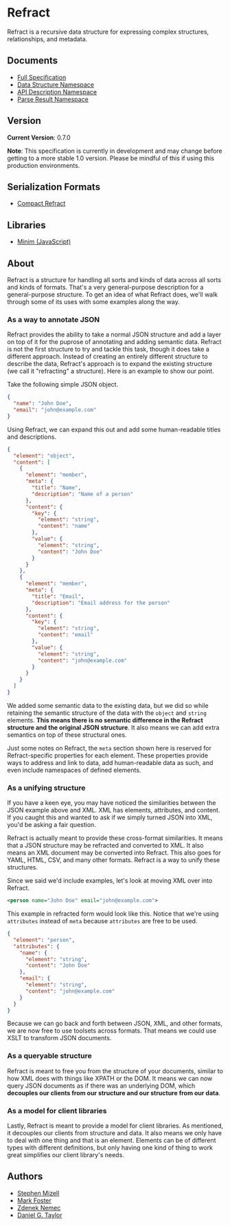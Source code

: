# Refract

Refract is a recursive data structure for expressing complex structures, relationships, and metadata.

## Documents

- [Full Specification](refract-spec.md)
- [Data Structure Namespace](namespaces/data-structure-namespace.md)
- [API Description Namespace](namespaces/api-description-namespace.md)
- [Parse Result Namespace](namespaces/parse-result-namespace.md)

## Version

**Current Version**: 0.7.0

**Note**: This specification is currently in development and may change before getting to a more stable 1.0 version. Please be mindful of this if using this production environments.

## Serialization Formats

- [Compact Refract](formats/compact-refract.md)

## Libraries

- [Minim (JavaScript)](https://github.com/smizell/minim)

## About

Refract is a structure for handling all sorts and kinds of data across all sorts and kinds of formats. That's a very general-purpose description for a general-purpose structure. To get an idea of what Refract does, we'll walk through some of its uses with some examples along the way.

### As a way to annotate JSON

Refract provides the ability to take a normal JSON structure and add a layer on top of it for the puprose of annotating and adding semantic data. Refract is not the first structure to try and tackle this task, though it does take a different approach. Instead of creating an entirely different structure to describe the data, Refract's approach is to expand the existing structure (we call it "refracting" a structure). Here is an example to show our point.

Take the following simple JSON object.

```json
{
  "name": "John Doe",
  "email": "john@example.com"
}
```

Using Refract, we can expand this out and add some human-readable titles and descriptions.

```json
{
  "element": "object",
  "content": [
    {
      "element": "member",
      "meta": {
        "title": "Name",
        "description": "Name of a person"
      },
      "content": {
        "key": {
          "element": "string",
          "content": "name"
        },
        "value": {
          "element": "string",
          "content": "John Doe"
        }
      }
    },
    {
      "element": "member",
      "meta": {
        "title": "Email",
        "description": "Email address for the person"
      },
      "content": {
        "key": {
          "element": "string",
          "content": "email"
        },
        "value": {
          "element": "string",
          "content": "john@example.com"
        }
      }
    }
  ]
}
```

We added some semantic data to the existing data, but we did so while retaining the semantic structure of the data with the `object` and `string` elements. **This means there is no semantic difference in the Refract structure and the original JSON structure**. It also means we can add extra semantics on top of these structural ones.

Just some notes on Refract, the `meta` section shown here is reserved for Refract-specific properties for each element. These properties provide ways to address and link to data, add human-readable data as such, and even include namespaces of defined elements.

### As a unifying structure

If you have a keen eye, you may have noticed the similarities between the JSON example above and XML. XML has elements, attributes, and content. If you caught this and wanted to ask if we simply turned JSON into XML, you'd be asking a fair question.

Refract is actually meant to provide these cross-format similarities. It means that a JSON structure may be refracted and converted to XML. It also means an XML document may be converted into Refract. This also goes for YAML, HTML, CSV, and many other formats. Refract is a way to unify these structures.

Since we said we'd include examples, let's look at moving XML over into Refract.

```xml
<person name="John Doe" email="john@example.com">
```

This example in refracted form would look like this. Notice that we're using `attributes` instead of `meta` because `attributes` are free to be used.

```json
{
  "element": "person",
  "attributes": {
    "name": {
      "element": "string",
      "content": "John Doe"
    },
    "email": {
      "element": "string",
      "content": "john@example.com"
    }
  }
}
```

Because we can go back and forth between JSON, XML, and other formats, we are now free to use toolsets across formats. That means we could use XSLT to transform JSON documents.

### As a queryable structure

Refract is meant to free you from the structure of your documents, similar to how XML does with things like XPATH or the DOM. It means we can now query JSON documents as if there was an underlying DOM, which **decouples our clients from our structure and our structure from our data**.

### As a model for client libraries

Lastly, Refract is meant to provide a model for client libraries. As mentioned, it decouples our clients from structure and data. It also means we only have to deal with one thing and that is an element. Elements can be of different types with different definitions, but only having one kind of thing to work great simplifies our client library's needs.

## Authors

- [Stephen Mizell](https://github.com/smizell)
- [Mark Foster](https://github.com/fosrias)
- [Zdenek Nemec](https://github.com/zdne)
- [Daniel G. Taylor](https://github.com/danielgtaylor)
